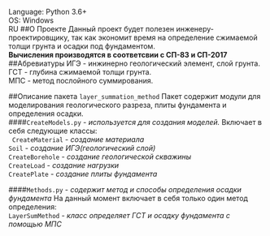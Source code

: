 Language: Python 3.6+\
OS: Windows\
RU
##О Проекте
Данный проект будет полезен инженеру-проектировщику, так как экономит время на
определение сжимаемой толщи грунта и осадки под фундаментом.\
**Вычисления производятся в соответсвии с СП-83 и СП-2017**
##Абревиатуры
ИГЭ - инжинерно геологический элемент, слой грунта.\
ГСТ - глубина сжимаемой толщи грунта.\
МПС - метод послойного суммирования.

##Описание пакета `layer_summation_method`
Пакет содержит модули для моделирования геологического разреза, 
плиты фундамента и определения осадки.\
####`CreateModels.py` - _используется для создания моделей._
 Включает в себя следующие классы:\
` CreateMaterial` - _создание материала_\
`Soil` - _создание ИГЭ(геологический слой)_\
`CreateBorehole` - _создание геологической скважины_\
`CreateLoad` - _создание нагрузки_\
`CreatePlate` - _создание плиты фундамента_

####`Methods.py` - _содержит метод и способы определения осадки фундамента_
На данный момент включает в себя только один метод определения:\
`LayerSumMethod` - _класс определяет ГСТ и осадку фундамента с помощью МПС_ 
